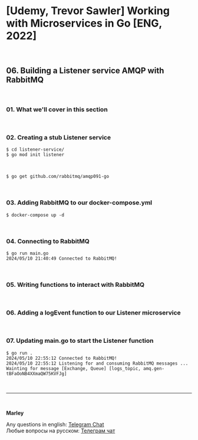 # [Udemy, Trevor Sawler] Working with Microservices in Go [ENG, 2022]

<br/>

## 06. Building a Listener service AMQP with RabbitMQ

<br/>

### 01. What we'll cover in this section

<br/>

### 02. Creating a stub Listener service

```
$ cd listener-service/
$ go mod init listener
```

<br/>

```
$ go get github.com/rabbitmq/amqp091-go
```

<br/>

### 03. Adding RabbitMQ to our docker-compose.yml

```
$ docker-compose up -d
```

<br/>

### 04. Connecting to RabbitMQ

```
$ go run main.go
2024/05/10 21:40:49 Connected to RabbitMQ!
```

<br/>

### 05. Writing functions to interact with RabbitMQ

<br/>

### 06. Adding a logEvent function to our Listener microservice

<br/>

### 07. Updating main.go to start the Listener function

```
$ go run .
2024/05/10 22:55:12 Connected to RabbitMQ!
2024/05/10 22:55:12 Listening for and consuming RabbitMQ messages ...
Wainting for message [Exchange, Queue] [logs_topic, amq.gen-tBFaOoNB4XXmaQW75KVFJg]
```

<br/>

---

<br/>

**Marley**

Any questions in english: <a href="https://jsdev.org/chat/">Telegram Chat</a>  
Любые вопросы на русском: <a href="https://jsdev.ru/chat/">Телеграм чат</a>
